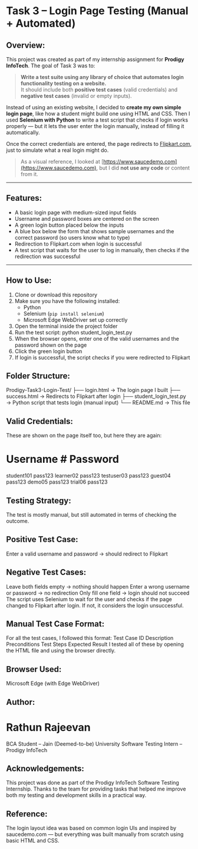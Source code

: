 # Task 3 – Login Page Testing (Manual + Automated)

## Overview:

This project was created as part of my internship assignment for **Prodigy InfoTech**. The goal of Task 3 was to:

> **Write a test suite using any library of choice that automates login functionality testing on a website.**  
> It should include both **positive test cases** (valid credentials) and **negative test cases** (invalid or empty inputs).

Instead of using an existing website, I decided to **create my own simple login page**, like how a student might build one using HTML and CSS. Then I used **Selenium with Python** to write a test script that checks if login works properly — but it lets the user enter the login manually, instead of filling it automatically.

Once the correct credentials are entered, the page redirects to [Flipkart.com](https://www.flipkart.com), just to simulate what a real login might do.

> As a visual reference, I looked at [https://www.saucedemo.com](https://www.saucedemo.com), but I did **not use any code** or content from it.

---

## Features:

- A basic login page with medium-sized input fields
- Username and password boxes are centered on the screen
- A green login button placed below the inputs
- A blue box below the form that shows sample usernames and the correct password (so users know what to type)
- Redirection to Flipkart.com when login is successful
- A test script that waits for the user to log in manually, then checks if the redirection was successful

---

## How to Use:

1. Clone or download this repository
2. Make sure you have the following installed:
   - Python
   - Selenium (`pip install selenium`)
   - Microsoft Edge WebDriver set up correctly
3. Open the terminal inside the project folder
4. Run the test script:
python student_login_test.py
5. When the browser opens, enter one of the valid usernames and the password shown on the page
6. Click the green login button
7. If login is successful, the script checks if you were redirected to Flipkart

## Folder Structure:
Prodigy-Task3-Login-Test/
├── login.html              → The login page I built
├── success.html            → Redirects to Flipkart after login
├── student_login_test.py   → Python script that tests login (manual input)
└── README.md               → This file

## Valid Credentials:
These are shown on the page itself too, but here they are again:

# Username  # Password
student101  pass123
learner02  pass123
testuser03  pass123
guest04  pass123
demo05  pass123
trial06  pass123

## Testing Strategy:
The test is mostly manual, but still automated in terms of checking the outcome.

## Positive Test Case:
Enter a valid username and password → should redirect to Flipkart

## Negative Test Cases:
Leave both fields empty → nothing should happen
Enter a wrong username or password → no redirection
Only fill one field → login should not succeed
The script uses Selenium to wait for the user and checks if the page changed to Flipkart after login. If not, it considers the login unsuccessful.

## Manual Test Case Format:
For all the test cases, I followed this format:
Test Case ID
Description
Preconditions
Test Steps
Expected Result
I tested all of these by opening the HTML file and using the browser directly.

## Browser Used:
Microsoft Edge (with Edge WebDriver)

## Author:
# Rathun Rajeevan
BCA Student – Jain (Deemed-to-be) University
Software Testing Intern – Prodigy InfoTech

## Acknowledgements:
This project was done as part of the Prodigy InfoTech Software Testing Internship.
Thanks to the team for providing tasks that helped me improve both my testing and development skills in a practical way.

## Reference:
The login layout idea was based on common login UIs and inspired by saucedemo.com — but everything was built manually from scratch using basic HTML and CSS.

